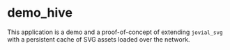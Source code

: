 # demo_hive

This application is a demo and a proof-of-concept of extending
`jovial_svg` with a persistent cache of SVG assets loaded over
the network.